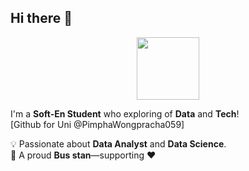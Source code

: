 ## Hi there 👋

<div id="header" align="center">
  <img src="https://media2.giphy.com/media/v1.Y2lkPTc5MGI3NjExamxscWo1dTJudzFoN2kwcjZqa3Q5YjQ1azEzZ2tqajFucGN5cnJlcyZlcD12MV9pbnRlcm5hbF9naWZfYnlfaWQmY3Q9cw/cQSjIBgUC2NbMKEm9q/giphy.gif" width="100"/>
</div>


I'm a **Soft-En Student** who exploring of **Data** and **Tech**!  
[Github for Uni @PimphaWongpracha059]

💡 Passionate about **Data Analyst** and **Data Science**.  
🚌 A proud **Bus stan**—supporting ❤️
